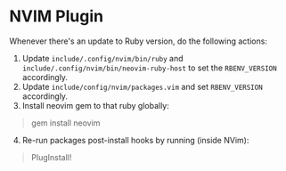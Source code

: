 # NVIM Plugin

Whenever there's an update to Ruby version, do the following actions:

1. Update `include/.config/nvim/bin/ruby` and `include/.config/nvim/bin/neovim-ruby-host` to set the `RBENV_VERSION` accordingly.
2. Update `include/config/nvim/packages.vim` and set `RBENV_VERSION` accordingly.
3. Install neovim gem to that ruby globally:
  > gem install neovim
4. Re-run packages post-install hooks by running (inside NVim):
  > PlugInstall!
